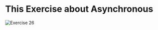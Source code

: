 <h1> This Exercise about Asynchronous</h1>


![Exercise 26](https://github.com/azzatosma/dugsiiye-js-exercises/blob/main/assets/jsexe26.jpg)

